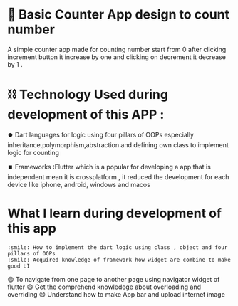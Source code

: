 # :1234: Basic Counter App design to count number

A simple counter app made for counting number start from 0 after clicking increment button
it increase by one and clicking on decrement it decrease by 1 .

# :chains: Technology Used during development of this APP :

:record_button: Dart languages for logic using four pillars of OOPs especially inheritance,polymorphism,abstraction and defining
own class to implement logic for counting 


:stop_button: Frameworks :Flutter which is a popular for developing a app that is independent mean it is crossplatform , it reduced
the development for each device like iphone, android, windows and macos

# What I learn during development of this app

	:smile: How to implement the dart logic using class , object and four pillars of OOPs
 	:smile: Acquired knowledge of framework how widget are combine to make good UI
  :smile: To navigate from one page to another page using navigator widget of flutter
  :smile: Get the comprehend knowledege about overloading and overriding 
  :smile: Understand how to make App bar and upload internet image


